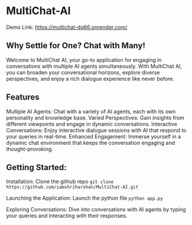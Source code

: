 # MultiChat-AI

Demo Link: https://multichat-dq66.onrender.com/

## Why Settle for One? Chat with Many!
Welcome to MultiChat AI, your go-to application for engaging in conversations with multiple AI agents simultaneously. With MultiChat AI, you can broaden your conversational horizons, explore diverse perspectives, and enjoy a rich dialogue experience like never before.

## Features
Multiple AI Agents: Chat with a variety of AI agents, each with its own personality and knowledge base.
Varied Perspectives: Gain insights from different viewpoints and engage in dynamic conversations.
Interactive Conversations: Enjoy interactive dialogue sessions with AI that respond to your queries in real-time.
Enhanced Engagement: Immerse yourself in a dynamic chat environment that keeps the conversation engaging and thought-provoking.

## Getting Started:
Installation: Clone the github repo  ```git clone https://github.com/iamshriharshan/MultiChat-AI.git```

Launching the Application: Launch the python file ```python app.py```

Exploring Conversations: Dive into conversations with AI agents by typing your queries and interacting with their responses.
